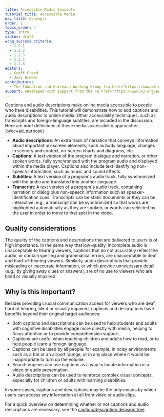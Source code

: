 ```yaml
---
title: Accessible Media Concepts
tutorial_title: Accessible Media
nav_title: Concepts
order: 1
topic_order: 4
type: intro
status: draft
wcag_success_criteria:
  - 1.2.1
  - 1.2.2
  - 1.2.3
  - 1.2.5
  - 1.2.8
editors:
  - Geoff Freed
  - Judy Brewer
contributors:
  - The Education and Outreach Working Group (<a href="https://www.w3.org/WAI/EO/">EOWG</a>)
support: Developed with support from the <a href="https://www.w3.org/WAI/WCAGTA/">U.S. Access Board, WCAG TA Project</a>
---
```

Captions and audio descriptions make online media accessible to people who have disabilities. This tutorial will demonstrate how to add captions and audio descriptions to online media.  Other accessibility techniques, such as transcripts and foreign-language subtitles, are included in the discussion.  Here are brief definitions of these media-accessibility approaches.
{:#cc+ad_purpose}

-   **Audio descriptions**: An extra track of narration that conveys
    information about important on-screen elements, such as body
    language, changes in scenery and context, on-screen charts and
    diagrams, etc.
-   **Captions**: A text version of the program dialogue and narration,
    or other spoken words, fully synchronized with the program audio and
    displayed within the media player. Captions also include text
    identifying non-speech information, such as music and sound effects.
-   **Subtitles**: A text version of a program's audio track, fully
    synchronized with the audio and translated into another language.
-   **Transcript**: A text version of a program's audio track,
    containing narration or dialog plus non-speech information such as
    speaker-identification cues. Transcripts can be static documents or
    they can be interactive: e.g., a transcript can be synchronized so
    that words are highlighted automatically as they are spoken, or
    words can selected by the user in order to move to that spot in the
    video.

## Quality considerations

The quality of the captions and descriptions that are delivered to users
is of high importance. In the same way that low-quality, incomplete
audio is unacceptable to hearing viewers, captions that do not
accurately reflect the audio, or contain spelling and grammatical
errors, are unacceptable to deaf and hard-of-hearing viewers. Similarly,
audio descriptions that provide misleading or inaccurate information, or
which provide unnecessary detail (e.g., by giving away clues or
answers), are of no use to viewers who are blind or visually impaired.

## Why is this important?

Besides providing crucial communication access for viewers who are deaf, hard of hearing, blind or visually impaired, captions and descriptions have benefits beyond their original target
audiences:

-   Both captions and descriptions can be used to help students and adults with cognitive disabilities engage more directly with media, helping to focus attention or to provide comprehension support.
-   Captions are useful when teaching children and adults how to read,
    or to help people learn a foreign language.
-   Captions can be used by all people: for example, in noisy
    environments such as a bar or an airport lounge, or in any place
    where it would be inappropriate to turn up the volume.
-   Search engines can use captions as a way to locate information in a
    video or audio presentation.
-   Audio descriptions can be used to reinforce complex visual concepts,
    especially for children or adults with learning disabilities.

In some cases, captions and descriptions may be the only means by which users can access any information at all from video or audio clips.

For a quick overview on determining whether or not captions and audio
descriptions are necessary, see the [caption/description decision
tree](decision-tree.html).
